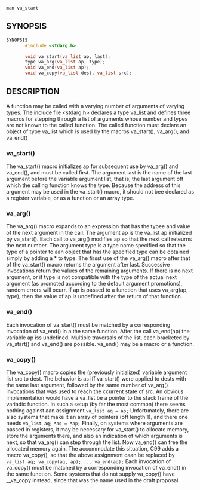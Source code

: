 ```shell
man va_start
```
## SYNOPSIS
```c
SYNOPSIS
       #include <stdarg.h>

       void va_start(va_list ap, last);
       type va_arg(va_list ap, type);
       void va_end(va_list ap);
       void va_copy(va_list dest, va_list src);
```
## DESCRIPTION
A  function  may be called with a varying number of arguments of varying types.  The include file <stdarg.h> declares a type va_list and defines three macros for stepping through a list of arguments whose number and types are not known to the called function.
The called function must declare an object of type va_list which is used by the macros va_start(), va_arg(), and va_end()

### va_start()
The va_start() macro initializes ap for subsequent use by va_arg() and va_end(), and must be called first.
The argument last is the name of the last argument before the variable argument list, that is, the last argument off which the calling function knows the type.
Because the address of this argument may be used in the va_start() macro, it should not bee declared as a register variable, or as a function or an array type.
### va_arg()
The va_arg() macro expands to an expression that has the typee and value of the next argument in the call. The argument ap is the va_list ap initialized by va_start().
Each call to va_arg() modifies ap so that the next call reteurns the next number. The argument type is a type name specified so that the type of a pointer to aan object that has the specified type can be obtained simply by adding a * to type.
The firsst use of the va_arg() macro after that of the va_start() macro returns the argument after last. Successive invocations return the values of the remaining arguments.
If there is no next argument, or if type is not compatible with the type of the actual next argument (as promoted according to the default argument promotions), random errors will ocurr.
If ap is passed to a function that uses va_arg(ap, type), then the value of ap is undefined after the return of that function.
### va_end()
Each invocation of va_start() must be matched by a corresponding invocation of va_end() in a the same function. After the call va_end(ap) the variable ap iss undefined. Multiple traversals of the list, each bracketed by va_start() and va_end() are possible. va_end() may be a macro or a function.
### va_copy()
The va_copy() macro copies the (previously initialized) variable argument list src to dest. The behavior is as iff va_start() were applied to dests with the same last argument, followed by the same number of va_arg() invocations that was used to reach the ccurrent state of src.
An obvious implementation would have a va_list be a pointer to the stack frame of the variadic function. In such a setup (by far the most common) there seems nothing against aan assignment
        `va_list aq = ap;`
Unfortunately, there are also systems that make it an array of pointers (off length 1), and there one needs
        `va_list aq;`
        `*aq = *ap;`
Finally, on systems where arguments are passed in registers, it may be necessary for va_start() to allocate memory, store the arguments there, and also an indication of which arguments is next, so that va_arg() can step through the list. Now va_end() can free the allocated memory again. The accommodate this situation, C99 adds a macro va_copy(), so that the above assignment caan be replaced by
        ```
        va_list aq;
        va_copy(aq, ap);
        ...
        va_end(aq);```
Each invocation of va_copy() must be matched by a corresponding invocation of va_end() in the same function. Some systems that do not supply va_copy() have __va_copy instead, since that was the name used in the draft proposal.
